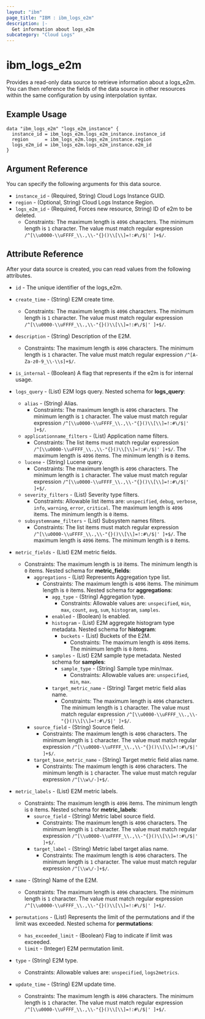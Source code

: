 ```yaml
---
layout: "ibm"
page_title: "IBM : ibm_logs_e2m"
description: |-
  Get information about logs_e2m
subcategory: "Cloud Logs"
---
```



# ibm_logs_e2m

Provides a read-only data source to retrieve information about a logs_e2m. You can then reference the fields of the data source in other resources within the same configuration by using interpolation syntax.

## Example Usage

```hcl
data "ibm_logs_e2m" "logs_e2m_instance" {
  instance_id = ibm_logs_e2m.logs_e2m_instance.instance_id
  region      = ibm_logs_e2m.logs_e2m_instance.region
  logs_e2m_id = ibm_logs_e2m.logs_e2m_instance.e2m_id
}
```

## Argument Reference

You can specify the following arguments for this data source.

* `instance_id` - (Required, String)  Cloud Logs Instance GUID.
* `region` - (Optional, String) Cloud Logs Instance Region.
* `logs_e2m_id` - (Required, Forces new resource, String) ID of e2m to be deleted.
  * Constraints: The maximum length is `4096` characters. The minimum length is `1` character. The value must match regular expression `/^[\\u0000-\\uFFFF_\\.,\\-"{}()\\[\\]=!:#\/$|' ]+$/`.

## Attribute Reference

After your data source is created, you can read values from the following attributes.

* `id` - The unique identifier of the logs_e2m.
* `create_time` - (String) E2M create time.
  * Constraints: The maximum length is `4096` characters. The minimum length is `1` character. The value must match regular expression `/^[\\u0000-\\uFFFF_\\.,\\-"{}()\\[\\]=!:#\/$|' ]+$/`.

* `description` - (String) Description of the E2M.
  * Constraints: The maximum length is `4096` characters. The minimum length is `1` character. The value must match regular expression `/^[A-Za-z0-9_\\-\\s]+$/`.

* `is_internal` - (Boolean) A flag that represents if the e2m is for internal usage.

* `logs_query` - (List) E2M logs query.
Nested schema for **logs_query**:
	* `alias` - (String) Alias.
	  * Constraints: The maximum length is `4096` characters. The minimum length is `1` character. The value must match regular expression `/^[\\u0000-\\uFFFF_\\.,\\-"{}()\\[\\]=!:#\/$|' ]+$/`.
	* `applicationname_filters` - (List) Application name filters.
	  * Constraints: The list items must match regular expression `/^[\\u0000-\\uFFFF_\\.,\\-"{}()\\[\\]=!:#\/$|' ]+$/`. The maximum length is `4096` items. The minimum length is `0` items.
	* `lucene` - (String) Lucene query.
	  * Constraints: The maximum length is `4096` characters. The minimum length is `1` character. The value must match regular expression `/^[\\u0000-\\uFFFF_\\.,\\-"{}()\\[\\]=!:#\/$|' ]+$/`.
	* `severity_filters` - (List) Severity type filters.
	  * Constraints: Allowable list items are: `unspecified`, `debug`, `verbose`, `info`, `warning`, `error`, `critical`. The maximum length is `4096` items. The minimum length is `0` items.
	* `subsystemname_filters` - (List) Subsystem names filters.
	  * Constraints: The list items must match regular expression `/^[\\u0000-\\uFFFF_\\.,\\-"{}()\\[\\]=!:#\/$|' ]+$/`. The maximum length is `4096` items. The minimum length is `0` items.

* `metric_fields` - (List) E2M metric fields.
  * Constraints: The maximum length is `10` items. The minimum length is `0` items.
Nested schema for **metric_fields**:
	* `aggregations` - (List) Represents Aggregation type list.
	  * Constraints: The maximum length is `4096` items. The minimum length is `0` items.
	Nested schema for **aggregations**:
		* `agg_type` - (String) Aggregation type.
		  * Constraints: Allowable values are: `unspecified`, `min`, `max`, `count`, `avg`, `sum`, `histogram`, `samples`.
		* `enabled` - (Boolean) Is enabled.
		* `histogram` - (List) E2M aggregate histogram type metadata.
		Nested schema for **histogram**:
			* `buckets` - (List) Buckets of the E2M.
			  * Constraints: The maximum length is `4096` items. The minimum length is `0` items.
		* `samples` - (List) E2M sample type metadata.
		Nested schema for **samples**:
			* `sample_type` - (String) Sample type min/max.
			  * Constraints: Allowable values are: `unspecified`, `min`, `max`.
		* `target_metric_name` - (String) Target metric field alias name.
		  * Constraints: The maximum length is `4096` characters. The minimum length is `1` character. The value must match regular expression `/^[\\u0000-\\uFFFF_\\.,\\-"{}()\\[\\]=!:#\/$|' ]+$/`.
	* `source_field` - (String) Source field.
	  * Constraints: The maximum length is `4096` characters. The minimum length is `1` character. The value must match regular expression `/^[\\u0000-\\uFFFF_\\.,\\-"{}()\\[\\]=!:#\/$|' ]+$/`.
	* `target_base_metric_name` - (String) Target metric field alias name.
	  * Constraints: The maximum length is `4096` characters. The minimum length is `1` character. The value must match regular expression `/^[\\w\/-]+$/`.

* `metric_labels` - (List) E2M metric labels.
  * Constraints: The maximum length is `4096` items. The minimum length is `0` items.
Nested schema for **metric_labels**:
	* `source_field` - (String) Metric label source field.
	  * Constraints: The maximum length is `4096` characters. The minimum length is `1` character. The value must match regular expression `/^[\\u0000-\\uFFFF_\\.,\\-"{}()\\[\\]=!:#\/$|' ]+$/`.
	* `target_label` - (String) Metric label target alias name.
	  * Constraints: The maximum length is `4096` characters. The minimum length is `1` character. The value must match regular expression `/^[\\w\/-]+$/`.

* `name` - (String) Name of the E2M.
  * Constraints: The maximum length is `4096` characters. The minimum length is `1` character. The value must match regular expression `/^[\\u0000-\\uFFFF_\\.,\\-"{}()\\[\\]=!:#\/$|' ]+$/`.

* `permutations` - (List) Represents the limit of the permutations and if the limit was exceeded.
Nested schema for **permutations**:
	* `has_exceeded_limit` - (Boolean) Flag to indicate if limit was exceeded.
	* `limit` - (Integer) E2M permutation limit.

* `type` - (String) E2M type.
  * Constraints: Allowable values are: `unspecified`, `logs2metrics`.

* `update_time` - (String) E2M update time.
  * Constraints: The maximum length is `4096` characters. The minimum length is `1` character. The value must match regular expression `/^[\\u0000-\\uFFFF_\\.,\\-"{}()\\[\\]=!:#\/$|' ]+$/`.

